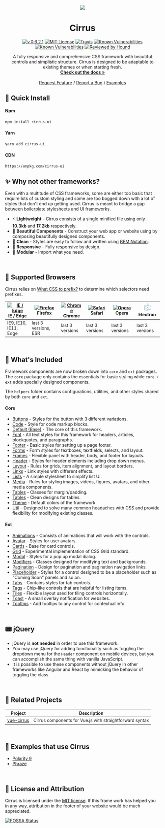 <p align="center"><img src="https://github.com/Spiderpig86/Cirrus/blob/master/img/CirrusLogo.png" width="200"></p>
<h1 align="center">Cirrus</h1>

<div align="center">

  [![v.0.6.2.1](https://img.shields.io/badge/cirrus-0.6.2.1-blue.svg?style=flat-square)](https://github.com/Spiderpig86/Cirrus)
  [![MIT License](https://img.shields.io/github/license/Spiderpig86/Cirrus.svg?style=flat-square)](https://opensource.org/licenses/MIT)
  [![Travis](https://img.shields.io/travis/Spiderpig86/Cirrus.svg?style=flat-square)](https://travis-ci.org/Spiderpig86/Cirrus)
  [![Known Vulnerabilities](https://snyk.io/test/github/Spiderpig86/Cirrus/badge.svg?targetFile=package.json&style=flat-square)](https://snyk.io/test/github/Spiderpig86/Cirrus?targetFile=package.json)
  [![Known Vulnerabilities](https://img.shields.io/npm/dm/cirrus-ui.svg?style=flat-square)](https://www.npmjs.com/package/cirrus-ui)
  [![Reviewed by Hound](https://img.shields.io/badge/Reviewed_by-Hound-8E64B0.svg)](https://houndci.com)

</div>

<p align="center">
A fully responsive and comprehensive CSS framework with beautiful controls and simplistic structure. Cirrus is designed to be adaptable to existing themes or when starting fresh.
<br />
<a href="https://cirrus-ui.netlify.app/"><strong>Check out the docs »</strong></a>
<br />
<br />
<a href="https://github.com/Spiderpig86/Cirrus/issues/new?assignees=&labels=&template=bug-report.md&title=" target="_blank">Request Feature</a>
/
<a href="https://github.com/Spiderpig86/Cirrus/issues/new?assignees=&labels=&template=bug-report.md&title=" target="_blank">Report a Bug</a>
/
<a href="https://cirrus-ui.netlify.app/getting-started/examples" target="_blank">Examples</a>
</p>

## :hammer: Quick Install

#### Npm
```sh
npm install cirrus-ui
```

#### Yarn

```sh
yarn add cirrus-ui
```

#### CDN

```html
https://unpkg.com/cirrus-ui
```

## :sparkles: Why not other frameworks?
Even with a multitude of CSS frameworks, some are either too basic that require lots of custom styling and some are too bogged down with a lot of styles that don't end up getting used. Cirrus is meant to bridge a gap between boilerplate stylesheets and UI frameworks.

* :zap: **Lightweight** - Cirrus consists of a single minified file using only **10.3kb** and **17.2kb** respectively.
* :gift: **Beautiful Components** - Construct your web app or website using by composing beautifully designed components.
* :gem: **Clean** - Styles are easy to follow and written using [BEM Notation](http://getbem.com/introduction/).
* :iphone: **Responsive** - Fully responsive by design.
* :ship: **Modular** - Import what you need.
<br />

## :dart: Supported Browsers
Cirrus relies on [What CSS to prefix?](http://shouldiprefix.com/) to determine which selectors need prefixes.

| [<img src="https://raw.githubusercontent.com/alrra/browser-logos/master/src/edge/edge_48x48.png" alt="IE / Edge" width="24px" height="24px" />](http://godban.github.io/browsers-support-badges/)</br>IE / Edge | [<img src="https://raw.githubusercontent.com/alrra/browser-logos/master/src/firefox/firefox_48x48.png" alt="Firefox" width="24px" height="24px" />](http://godban.github.io/browsers-support-badges/)</br>Firefox | [<img src="https://raw.githubusercontent.com/alrra/browser-logos/master/src/chrome/chrome_48x48.png" alt="Chrome" width="24px" height="24px" />](http://godban.github.io/browsers-support-badges/)</br>Chrome | [<img src="https://raw.githubusercontent.com/alrra/browser-logos/master/src/safari/safari_48x48.png" alt="Safari" width="24px" height="24px" />](http://godban.github.io/browsers-support-badges/)</br>Safari | [<img src="https://raw.githubusercontent.com/alrra/browser-logos/master/src/opera/opera_48x48.png" alt="Opera" width="24px" height="24px" />](http://godban.github.io/browsers-support-badges/)</br>Opera | [<img src="https://raw.githubusercontent.com/alrra/browser-logos/master/src/electron/electron_48x48.png" alt="Electron" width="24px" height="24px" />](http://godban.github.io/browsers-support-badges/)</br>Electron |
| --- | --- | --- | --- | --- | --- |
| IE9, IE10, IE11, Edge | last 3 versions, ESR | last 3 versions | last 3 versions | last 3 versions | last 3 versions |
<br />

## :crystal_ball: What's Included
Framework components are now broken down into `core` and `ext` packages. The `core` package only contains the essentials for basic styling while `core + ext` adds specially designed components.

The `helpers` folder contains configurations, utilities, and other styles shared by both `core` and `ext`.

#### Core
  * [Buttons](https://github.com/Spiderpig86/Cirrus/blob/master/src/core/button.scss "Buttons") - Styles for the button with 3 different variations.
* [Code](https://github.com/Spiderpig86/Cirrus/blob/master/src/core/code.scss "Code") - Style for code markup blocks.
* [Default (Base)](https://github.com/Spiderpig86/Cirrus/blob/master/src/core/default.scss "Default") - The core of this framework.
* [Font](https://github.com/Spiderpig86/Cirrus/blob/master/src/core/font.scss "Font") - All text styles for this framework for headers, articles, blockquotes, and paragraphs.
* [Footer](https://github.com/Spiderpig86/Cirrus/blob/master/src/core/footer.scss "Footer") - Basic styles for setting up a page footer.
* [Forms](https://github.com/Spiderpig86/Cirrus/blob/master/src/core/forms.scss "Forms") - Form styles for textboxes, textfields, selects, and layout.
* [Frames](https://github.com/Spiderpig86/Cirrus/blob/master/src/core/frames.scss "Frames") - Flexible panel with header, body, and footer for layouts.
* [Header](https://github.com/Spiderpig86/Cirrus/blob/master/src/core/header.scss "Header") - Styles for header elements including drop down menus.
* [Layout](https://github.com/Spiderpig86/Cirrus/blob/master/src/core/layout.scss "Layout") - Rules for grids, item alignment, and layout borders.
* [Links](https://github.com/Spiderpig86/Cirrus/blob/master/src/core/links.scss "Links") - Link styles with different effects.
* [Lists](https://github.com/Spiderpig86/Cirrus/blob/master/src/core/lists.scss "Lists") - A simple stylesheet to simplify list UI.
* [Media](https://github.com/Spiderpig86/Cirrus/blob/master/src/core/media.scss "Media") - Rules for styling images, videos, figures, avatars, and other media components.
* [Tables](https://github.com/Spiderpig86/Cirrus/blob/master/src/core/spacing.scss "Tables") - Classes for margin/padding.
* [Tables](https://github.com/Spiderpig86/Cirrus/blob/master/src/core/table.scss "Tables") - Clean designs for tables.
* [Theme](https://github.com/Spiderpig86/Cirrus/blob/master/src/core/theme.scss "Theme") - Default colors of the framework.
* [Util](https://github.com/Spiderpig86/Cirrus/blob/master/src/core/utils "Utils") - Designed to solve many common headaches with CSS and provide flexibility for modifying existing classes.

#### Ext
* [Animations](https://github.com/Spiderpig86/Cirrus/blob/master/src/ext/animations.scss "Animations") - Consists of animations that will work with the controls.
* [Avatar](https://github.com/Spiderpig86/Cirrus/blob/master/src/ext/avatar.scss "Avatar") - Styles for user avatars.
* [Cards](https://github.com/Spiderpig86/Cirrus/blob/master/src/ext/card.scss "Cards") - Base for card controls.
* [Grid](https://github.com/Spiderpig86/Cirrus/blob/master/src/ext/card.scss "Grid") - Experimental implementation of CSS Grid standard.
* [Modal](https://github.com/Spiderpig86/Cirrus/blob/master/src/core/modal.scss "Modal") - Styles for a pop up modal dialog.
* [Modifiers](https://github.com/Spiderpig86/Cirrus/blob/master/src/ext/modifiers.scss "Modifiers") - Classes designed for modifying text and backgrounds.
* [Pagination](https://github.com/Spiderpig86/Cirrus/blob/master/src/ext/pagination.scss "Pagination") - Design for pagination and pagination navigation links.
* [Placeholder](https://github.com/Spiderpig86/Cirrus/blob/master/src/ext/placeholder.scss "Placeholder") - Styles for a control designed to be a placeholder such as "Coming Soon" panels and so on.
* [Tabs](https://github.com/Spiderpig86/Cirrus/blob/master/src/ext/tabs.scss "Tabs") - Contains styles for tab controls.
* [Tags](https://github.com/Spiderpig86/Cirrus/blob/master/src/ext/tags.scss "Tags") - Chip-like controls that are helpful for listing items.
* [Tiles](https://github.com/Spiderpig86/Cirrus/blob/master/src/ext/tiles.scss "Tiles") - Flexible layout used for tiling controls horizontally.
* [Toast](https://github.com/Spiderpig86/Cirrus/blob/master/src/ext/toast.scss "Toast") - A small overlay notification for websites.
* [Tooltips](https://github.com/Spiderpig86/Cirrus/blob/master/src/ext/tooltips.scss "Tooltips") - Add tooltips to any control for contextual info.
<br />

## :pager: jQuery
* jQuery is **not needed** in order to use this framework.
* You may use jQuery for adding functionality such as toggling the dropdown menu for the `Header` component on mobile devices, but you can accomplish the same thing with vanilla JavaScript.
* It is possible to use these components without jQuery in other frameworks like Angular and React by mimicking the behavior of toggling the class.
<br />

## :clap: Related Projects
| Project                                                                              | Description                                                                            |
|--------------------------------------------------------------------------------------|----------------------------------------------------------------------------------------|
| [vue-cirrus](https://github.com/FlorianWoelki/vue-cirrus)   | Cirrus components for Vue.js with straightforward syntax                                             |
<br />

## :gem: Examples that use Cirrus
* [Polarity 9](http://polarity.x10.mx/browser "Polarity 9 Promo Page")
* [Phraze](https://phrazes.net "Phraze")
<br />

## :newspaper: License and Attribution
Cirrus is licensed under the [MIT license](https://github.com/Spiderpig86/Cirrus/blob/master/LICENSE "MIT License"). If this frame work has helped you in any way, attribution in the footer of your website would be much appreciated.

[![FOSSA Status](https://app.fossa.com/api/projects/git%2Bgithub.com%2FSpiderpig86%2FCirrus.svg?type=large)](https://app.fossa.com/projects/git%2Bgithub.com%2FSpiderpig86%2FCirrus?ref=badge_large)
